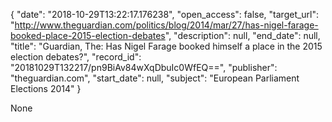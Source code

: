 {
  "date": "2018-10-29T13:22:17.176238", 
  "open_access": false, 
  "target_url": "http://www.theguardian.com/politics/blog/2014/mar/27/has-nigel-farage-booked-place-2015-election-debates", 
  "description": null, 
  "end_date": null, 
  "title": "Guardian, The: Has Nigel Farage booked himself a place in the 2015 election debates?", 
  "record_id": "20181029T132217/pn9BiAv84wXqDbuIc0WfEQ==", 
  "publisher": "theguardian.com", 
  "start_date": null, 
  "subject": "European Parliament Elections 2014"
}

None